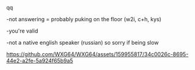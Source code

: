 qq

-not answering = probably puking on the floor (w2i, c+h, kys)

-you're valid

-not a native english speaker (russian) so sorry if being slow

https://github.com/WXG64/WXG64/assets/159955817/34c0026c-8695-44e2-a2fe-5a924f65b9a5
